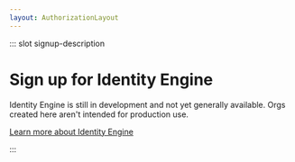 ```yaml
---
layout: AuthorizationLayout
---
```


::: slot signup-description
 # Sign up for Identity Engine

Identity Engine is still in development and not yet generally available. Orgs created here aren't intended for production use.

<a href="https://help.okta.com/okta_help.htm?type=oie&id=ext-get-started-oie" target="_blank">Learn more about Identity Engine</a>

:::

<SignUpOiePreview />


